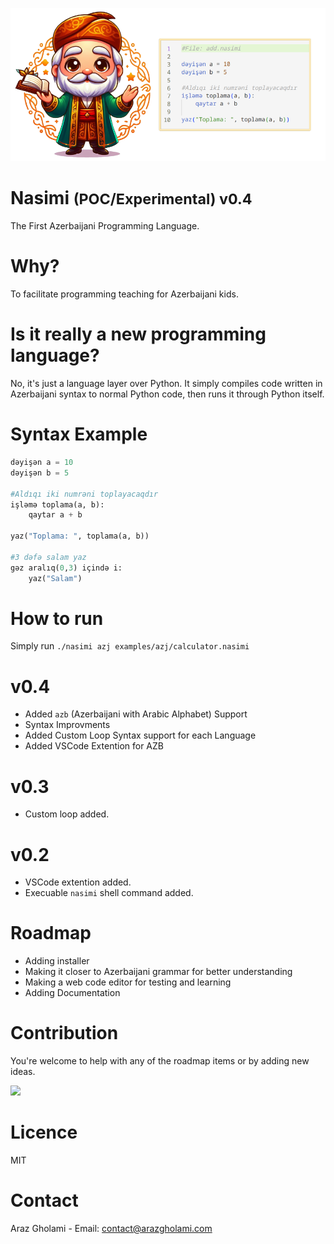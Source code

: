 <p align="center">
  <img src="nasimi.png" alt="Nasimi">
<h1>Nasimi <small>(POC/Experimental) v0.4</small></h1>
    The First Azerbaijani Programming Language.
</p>

# Why?
To facilitate programming teaching for Azerbaijani kids.

# Is it really a new programming language?
No, it's just a language layer over Python. It simply compiles code written in Azerbaijani syntax to normal Python code, then runs it through Python itself.

# Syntax Example
```python
dəyişən a = 10
dəyişən b = 5

#Aldıqı iki numrəni toplayacaqdır
işləmə toplama(a, b):
	qaytar a + b

yaz("Toplama: ", toplama(a, b))

#3 dəfə salam yaz
gəz aralıq(0,3) içində i:
	yaz("Salam")
```

# How to run
Simply run `./nasimi azj examples/azj/calculator.nasimi`

# v0.4
- Added `azb` (Azerbaijani with Arabic Alphabet) Support
- Syntax Improvments
- Added Custom Loop Syntax support for each Language
- Added VSCode Extention for AZB

# v0.3
- Custom loop added.

# v0.2
- VSCode extention added.
- Execuable `nasimi` shell command added.

# Roadmap
- Adding installer
- Making it closer to Azerbaijani grammar for better understanding
- Making a web code editor for testing and learning
- Adding Documentation

# Contribution
You're welcome to help with any of the roadmap items or by adding new ideas.

<a href="https://buymeacoffee.com/arazgholami"><img src="https://cdn.buymeacoffee.com/buttons/v2/default-yellow.png" width="200" /></a>

# Licence
MIT

# Contact 
Araz Gholami - Email: contact@arazgholami.com
